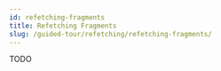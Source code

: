 ```yaml
---
id: refetching-fragments
title: Refetching Fragments
slug: /guided-tour/refetching/refetching-fragments/
---
```

TODO

